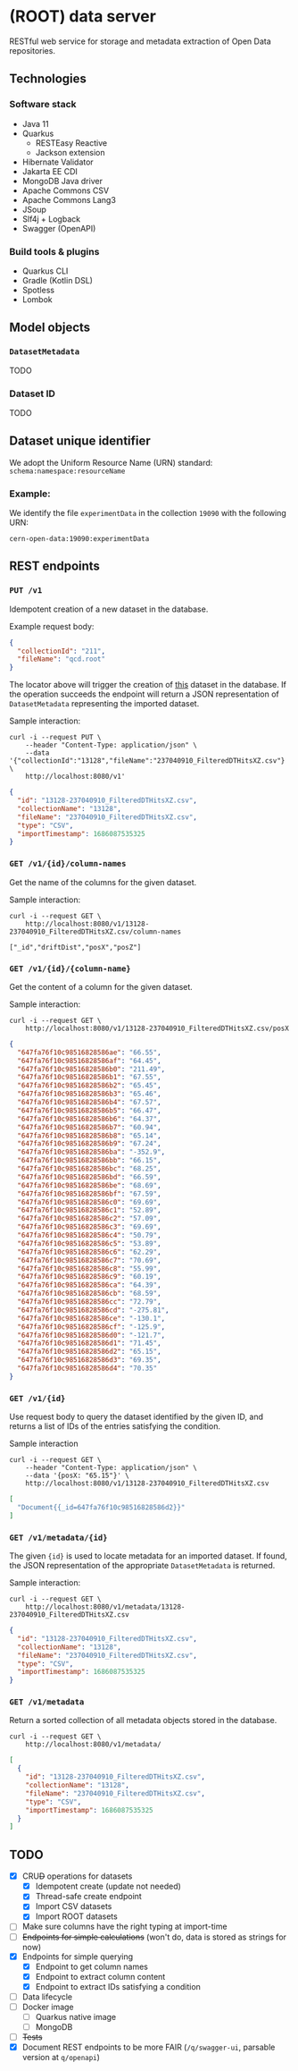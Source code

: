 # (ROOT) data server

RESTful web service for storage and metadata extraction of Open Data repositories.

## Technologies

### Software stack

- Java 11
- Quarkus
    - RESTEasy Reactive
    - Jackson extension
- Hibernate Validator
- Jakarta EE CDI
- MongoDB Java driver
- Apache Commons CSV
- Apache Commons Lang3
- JSoup
- Slf4j + Logback
- Swagger (OpenAPI)

### Build tools & plugins

- Quarkus CLI
- Gradle (Kotlin DSL)
- Spotless
- Lombok

## Model objects

### `DatasetMetadata`

TODO

### Dataset ID

TODO

## Dataset unique identifier

We adopt the Uniform Resource Name (URN) standard: `schema:namespace:resourceName`

### Example:

We identify the file `experimentData` in the collection `19090` with the following URN:
```
cern-open-data:19090:experimentData
```

## REST endpoints

### `PUT /v1`

Idempotent creation of a new dataset in the database.

Example request body:

```json
{
  "collectionId": "211",
  "fileName": "qcd.root"
}
```

The locator above will trigger the creation of [this](http://opendata.cern.ch/record/211/files/qcd.root) dataset in the
database. If the operation succeeds the endpoint will return a JSON representation of `DatasetMetadata` representing the
imported dataset.

Sample interaction:

```
curl -i --request PUT \
    --header "Content-Type: application/json" \
    --data '{"collectionId":"13128","fileName":"237040910_FilteredDTHitsXZ.csv"} \
    http://localhost:8080/v1'
```

```json
{
  "id": "13128-237040910_FilteredDTHitsXZ.csv",
  "collectionName": "13128",
  "fileName": "237040910_FilteredDTHitsXZ.csv",
  "type": "CSV",
  "importTimestamp": 1686087535325
}
```

### `GET /v1/{id}/column-names`

Get the name of the columns for the given dataset.

Sample interaction:

```
curl -i --request GET \ 
    http://localhost:8080/v1/13128-237040910_FilteredDTHitsXZ.csv/column-names
```

```
["_id","driftDist","posX","posZ"]
```

### `GET /v1/{id}/{column-name}`

Get the content of a column for the given dataset.

Sample interaction:

```
curl -i --request GET \  
    http://localhost:8080/v1/13128-237040910_FilteredDTHitsXZ.csv/posX
```

```json
{
  "647fa76f10c98516828586ae": "66.55",
  "647fa76f10c98516828586af": "64.45",
  "647fa76f10c98516828586b0": "211.49",
  "647fa76f10c98516828586b1": "67.55",
  "647fa76f10c98516828586b2": "65.45",
  "647fa76f10c98516828586b3": "65.46",
  "647fa76f10c98516828586b4": "67.57",
  "647fa76f10c98516828586b5": "66.47",
  "647fa76f10c98516828586b6": "64.37",
  "647fa76f10c98516828586b7": "60.94",
  "647fa76f10c98516828586b8": "65.14",
  "647fa76f10c98516828586b9": "67.24",
  "647fa76f10c98516828586ba": "-352.9",
  "647fa76f10c98516828586bb": "66.15",
  "647fa76f10c98516828586bc": "68.25",
  "647fa76f10c98516828586bd": "66.59",
  "647fa76f10c98516828586be": "68.69",
  "647fa76f10c98516828586bf": "67.59",
  "647fa76f10c98516828586c0": "69.69",
  "647fa76f10c98516828586c1": "52.89",
  "647fa76f10c98516828586c2": "57.09",
  "647fa76f10c98516828586c3": "69.69",
  "647fa76f10c98516828586c4": "50.79",
  "647fa76f10c98516828586c5": "53.89",
  "647fa76f10c98516828586c6": "62.29",
  "647fa76f10c98516828586c7": "70.69",
  "647fa76f10c98516828586c8": "55.99",
  "647fa76f10c98516828586c9": "60.19",
  "647fa76f10c98516828586ca": "64.39",
  "647fa76f10c98516828586cb": "68.59",
  "647fa76f10c98516828586cc": "72.79",
  "647fa76f10c98516828586cd": "-275.81",
  "647fa76f10c98516828586ce": "-130.1",
  "647fa76f10c98516828586cf": "-125.9",
  "647fa76f10c98516828586d0": "-121.7",
  "647fa76f10c98516828586d1": "71.45",
  "647fa76f10c98516828586d2": "65.15",
  "647fa76f10c98516828586d3": "69.35",
  "647fa76f10c98516828586d4": "70.35"
}
```

### `GET /v1/{id}`

Use request body to query the dataset identified by the given ID, and returns a list of IDs of the entries satisfying
the condition.

Sample interaction

```
curl -i --request GET \
    --header "Content-Type: application/json" \
    --data '{posX: "65.15"}' \
    http://localhost:8080/v1/13128-237040910_FilteredDTHitsXZ.csv
```

```json
[
  "Document{{_id=647fa76f10c98516828586d2}}"
]
```

### `GET /v1/metadata/{id}`

The given `{id}` is used to locate metadata for an imported dataset. If found, the JSON representation of the
appropriate `DatasetMetadata` is returned.

Sample interaction:

```
curl -i --request GET \
    http://localhost:8080/v1/metadata/13128-237040910_FilteredDTHitsXZ.csv
```

```json
{
  "id": "13128-237040910_FilteredDTHitsXZ.csv",
  "collectionName": "13128",
  "fileName": "237040910_FilteredDTHitsXZ.csv",
  "type": "CSV",
  "importTimestamp": 1686087535325
}
```

### `GET /v1/metadata`

Return a sorted collection of all metadata objects stored in the database.

```
curl -i --request GET \ 
    http://localhost:8080/v1/metadata/
```

```json
[
  {
    "id": "13128-237040910_FilteredDTHitsXZ.csv",
    "collectionName": "13128",
    "fileName": "237040910_FilteredDTHitsXZ.csv",
    "type": "CSV",
    "importTimestamp": 1686087535325
  }
]
```

## TODO

- [x] CRU~~D~~ operations for datasets
    - [x] Idempotent create (update not needed)
    - [x] Thread-safe create endpoint
    - [x] Import CSV datasets
    - [x] Import ROOT datasets
- [ ] Make sure columns have the right typing at import-time
- [ ] ~~Endpoints for simple calculations~~ (won't do, data is stored as strings for now)
- [x] Endpoints for simple querying
    - [x] Endpoint to get column names
    - [x] Endpoint to extract column content
    - [x] Endpoint to extract IDs satisfying a condition
- [ ] Data lifecycle
- [ ] Docker image
  - [ ] Quarkus native image
  - [ ] MongoDB
- [ ] ~~Tests~~
- [x] Document REST endpoints to be more FAIR (`/q/swagger-ui`, parsable version at `q/openapi`)
